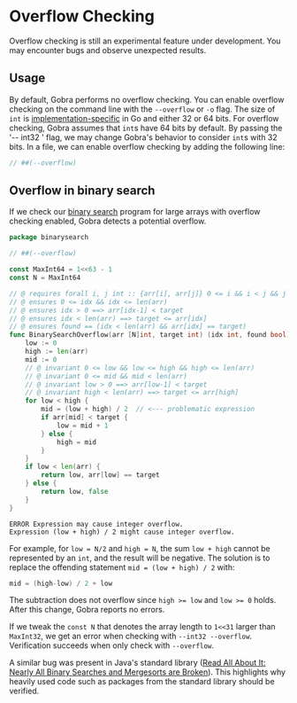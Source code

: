 # Overflow Checking
<div class="warning">
Overflow checking is still an experimental feature under development.
You may encounter bugs and observe unexpected results.
</div>

## Usage
By default, Gobra performs no overflow checking.
You can enable overflow checking on the command line with the `--overflow` or `-o` flag.
The size of `int` is [implementation-specific](https://go.dev/ref/spec#Numeric_types)  in Go and either 32 or 64 bits.
For overflow checking, Gobra assumes that `int`s have 64 bits by default.
By passing the '-- int32 ' flag, we may change Gobra's behavior to consider `int`s with 32 bits.
In a file, we can enable overflow checking by adding the following line:
``` go
// ##(--overflow)
```

## Overflow in binary search
If we check our [binary search](./loops-binarysearch.md) program for large arrays with overflow checking enabled, Gobra detects a potential overflow.
``` go does_not_verify
package binarysearch

// ##(--overflow)

const MaxInt64 = 1<<63 - 1
const N = MaxInt64

// @ requires forall i, j int :: {arr[i], arr[j]} 0 <= i && i < j && j < len(arr) ==> arr[i] <= arr[j]
// @ ensures 0 <= idx && idx <= len(arr)
// @ ensures idx > 0 ==> arr[idx-1] < target
// @ ensures idx < len(arr) ==> target <= arr[idx]
// @ ensures found == (idx < len(arr) && arr[idx] == target)
func BinarySearchOverflow(arr [N]int, target int) (idx int, found bool) {
	low := 0
	high := len(arr)
	mid := 0
	// @ invariant 0 <= low && low <= high && high <= len(arr)
	// @ invariant 0 <= mid && mid < len(arr)
	// @ invariant low > 0 ==> arr[low-1] < target
	// @ invariant high < len(arr) ==> target <= arr[high]
	for low < high {
		mid = (low + high) / 2  // <--- problematic expression
		if arr[mid] < target {
			low = mid + 1
		} else {
			high = mid
		}
	}
	if low < len(arr) {
	 	return low, arr[low] == target
	} else {
	 	return low, false
	}
}
```
``` text
ERROR Expression may cause integer overflow.
Expression (low + high) / 2 might cause integer overflow.
```
<!-- TODO if it works without error use: `return low, low < len(arr) && arr[low] == target` otherwise explain why not
Relevant issue: https://github.com/viperproject/gobra/issues/816 -->
For example, for `low = N/2` and `high = N`, the sum `low + high` cannot be represented by an `int`, and the result will be negative.
The solution is to replace the offending statement `mid = (low + high) / 2` with:
``` go
mid = (high-low) / 2 + low
```
The subtraction does not overflow since `high >= low` and `low >= 0` holds.
After this change, Gobra reports no errors.


If we tweak the `const N` that denotes the array length to `1<<31` larger than `MaxInt32`, we get an error when checking with `--int32 --overflow`.
Verification succeeds when only check with `--overflow`.

A similar bug was present in Java's standard library ([Read All About It: Nearly All Binary Searches and Mergesorts are Broken](https://research.google/blog/extra-extra-read-all-about-it-nearly-all-binary-searches-and-mergesorts-are-broken/)).
This highlights why heavily used code such as packages from the standard library should be verified.

